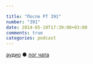 ```yaml
---

title: "После РТ 391"
number: "391"
date: 2014-05-10T17:39:00+03:00
comments: true
categories: podcast
---
```

[аудио](http://cdn.radio-t.com/rt391post.mp3) ● [лог чата](http://chat.radio-t.com/logs/radio-t-391.html) <audio src="http://cdn.radio-t.com/rt391post.mp3" preload="none">
